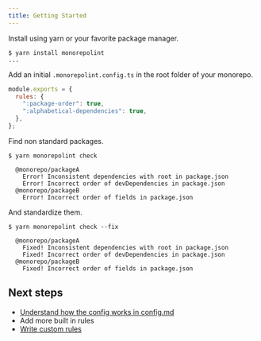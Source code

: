 ```yaml
---
title: Getting Started
---
```


Install using yarn or your favorite package manager.

```shell
$ yarn install monorepolint
...
```

Add an initial `.monorepolint.config.ts` in the root folder of your monorepo.

```javascript
module.exports = {
  rules: {
    ":package-order": true,
    ":alphabetical-dependencies": true,
  },
};
```

Find non standard packages.

```shell
$ yarn monorepolint check

  @monorepo/packageA
    Error! Inconsistent dependencies with root in package.json
    Error! Incorrect order of devDependencies in package.json
  @monorepo/packageB
    Error! Incorrect order of fields in package.json
```

And standardize them.

```shell
$ yarn monorepolint check --fix

  @monorepo/packageA
    Fixed! Inconsistent dependencies with root in package.json
    Fixed! Incorrect order of devDependencies in package.json
  @monorepo/packageB
    Fixed! Incorrect order of fields in package.json
```

## Next steps

- [Understand how the config works in config.md](./config.md)
- Add more built in rules
- [Write custom rules](./writing-custom-rules.md)
